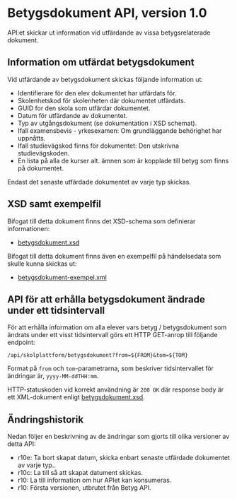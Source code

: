 Betygsdokument API, version 1.0
===============================
API:et skickar ut information vid utfärdande av vissa betygsrelaterade dokument.

Information om utfärdat betygsdokument
--------------------------------------
Vid utfärdande av betygsdokument skickas följande information ut:

- Identifierare för den elev dokumentet har utfärdats för.
- Skolenhetskod för skolenheten där dokumentet utfärdats.
- GUID for den skola som utfärdar dokumentet.
- Datum för utfärdande av dokumentet.
- Typ av utgångsdokument (se dokumentation i XSD schemat).
- Ifall examensbevis - yrkesexamen: Om grundläggande behörighet har uppnåtts.
- Ifall studievägskod finns för dokumentet: Den utskrivna studievägskoden.
- En lista på alla de kurser alt. ämnen som är kopplade till betyg som finns på dokumentet.

Endast det senaste utfärdade dokumentet av varje typ skickas.

XSD samt exempelfil
-------------------
Bifogat till detta dokument finns det XSD-schema som definierar informationen:
- [betygsdokument.xsd](betygsdokument.xsd)

Bifogat till detta dokument finns även en exempelfil på händelsedata som skulle kunna skickas ut:
- [betygsdokument-exempel.xml](betygsdokument-exempel.xml)

API för att erhålla betygsdokument ändrade under ett tidsintervall
------------------
För att erhålla information om alla elever vars betyg / betygsdokument som ändrats under ett visst tidsintervall görs ett HTTP GET-anrop till följande endpoint:

	/api/skolplattform/betygsdokument?from=${FROM}&tom=${TOM}

Format på `from` och `tom`-parametrarna, som beskriver tidsintervallet för ändringar är, `yyyy-MM-ddTHH:mm`. 

HTTP-statuskoden vid korrekt användning är `200 OK` där response body är ett XML-dokument enligt [betygsdokument.xsd](betygsdokument.xsd).

Ändringshistorik
----------------
Nedan följer en beskrivning av de ändringar som gjorts till olika versioner av detta API:
- r10e: Ta bort skapat datum, skicka enbart senaste utfärdade dokumentet av varje typ..
- r10c: La till så att skapat datument skickas.
- r10: La till information om hur APIet kan konsumeras.
- r10: Första versionen, utbrutet från Betyg API.
